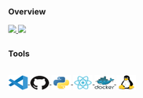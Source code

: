 ##

### Overview

<div>
  <a href="https://github.com/raulaguila">
  <img height="160em" src="https://github-readme-stats.vercel.app/api?username=raulaguila&show_icons=true&theme=tokyonight&include_all_commits=true&count_private=true"/>
  <img height="160em" src="https://github-readme-stats.vercel.app/api/top-langs/?username=raulaguila&layout=compact&langs_count=7&theme=tokyonight"/>
  </a>
</div>
  
##
### Tools
<div style="display: inline_block">
  <br />

  <a href="https://code.visualstudio.com/">
    <img
      align="center"
      alt="Sweyd-VSCode"
      height="30"
      width="40"
      src="icons/vscode-original.svg"
    />
  </a>
  <a href="https://github.com/">
    <img
      align="center"
      alt="Sweyd-VSCode"
      height="30"
      width="40"
      src="icons/github-original.svg"
    />
  </a>
  <a href="https://www.python.org/" target="_blank" rel="noopener noreferrer">
    <img
      align="center"
      alt="Sweyd-VSCode"
      height="30"
      width="40"
      src="icons/python-original.svg"
    />
  </a>
  <a href="https://reactjs.org/">
    <img
      align="center"
      alt="Sweyd-VSCode"
      height="30"
      width="40"
      src="icons/react-original.svg"
    />
  </a>
  <a href="https://www.docker.com/">
    <img
      align="center"
      alt="Sweyd-VSCode"
      height="30"
      width="40"
      src="icons/docker-original.svg"
    />
  </a>
  <a href="https://ubuntu.com/">
    <img
      align="center"
      alt="Sweyd-VSCode"
      height="30"
      width="40"
      src="icons/linux-original.svg"
    />
  </a>
</div>
